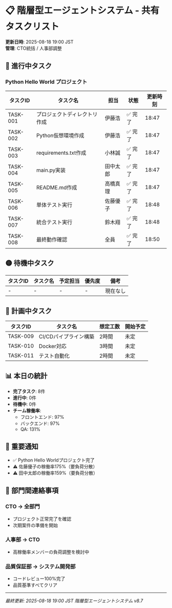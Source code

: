 # 📋 階層型エージェントシステム - 共有タスクリスト

**更新日時**: 2025-08-18 19:00 JST  
**管理**: CTO統括 / 人事部調整

## 🔴 進行中タスク

### Python Hello World プロジェクト
| タスクID | タスク名 | 担当 | 状態 | 更新時刻 |
|----------|---------|------|------|----------|
| TASK-001 | プロジェクトディレクトリ作成 | 伊藤浩 | ✅ 完了 | 18:47 |
| TASK-002 | Python仮想環境作成 | 伊藤浩 | ✅ 完了 | 18:47 |
| TASK-003 | requirements.txt作成 | 小林誠 | ✅ 完了 | 18:47 |
| TASK-004 | main.py実装 | 田中太郎 | ✅ 完了 | 18:47 |
| TASK-005 | README.md作成 | 高橋真理 | ✅ 完了 | 18:47 |
| TASK-006 | 単体テスト実行 | 佐藤優子 | ✅ 完了 | 18:48 |
| TASK-007 | 統合テスト実行 | 鈴木翔 | ✅ 完了 | 18:48 |
| TASK-008 | 最終動作確認 | 全員 | ✅ 完了 | 18:50 |

## 🟡 待機中タスク

| タスクID | タスク名 | 予定担当 | 優先度 | 備考 |
|----------|---------|----------|--------|------|
| - | - | - | - | 現在なし |

## 🔵 計画中タスク

| タスクID | タスク名 | 想定工数 | 開始予定 |
|----------|---------|----------|----------|
| TASK-009 | CI/CDパイプライン構築 | 2時間 | 未定 |
| TASK-010 | Docker対応 | 3時間 | 未定 |
| TASK-011 | テスト自動化 | 2時間 | 未定 |

## 📊 本日の統計

- **完了タスク**: 8件
- **進行中**: 0件
- **待機中**: 0件
- **チーム稼働率**: 
  - フロントエンド: 97%
  - バックエンド: 97%
  - QA: 131%

## 🔔 重要通知

- ✅ Python Hello Worldプロジェクト完了
- ⚠️ 佐藤優子の稼働率175%（要負荷分散）
- ⚠️ 田中太郎の稼働率159%（要負荷分散）

## 📝 部門間連絡事項

### CTO → 全部門
- プロジェクト正常完了を確認
- 次期案件の準備を開始

### 人事部 → CTO
- 高稼働率メンバーの負荷調整を検討中

### 品質保証部 → システム開発部
- コードレビュー100%完了
- 品質基準すべてクリア

---
*最終更新: 2025-08-18 19:00 JST*
*階層型エージェントシステム v8.7*